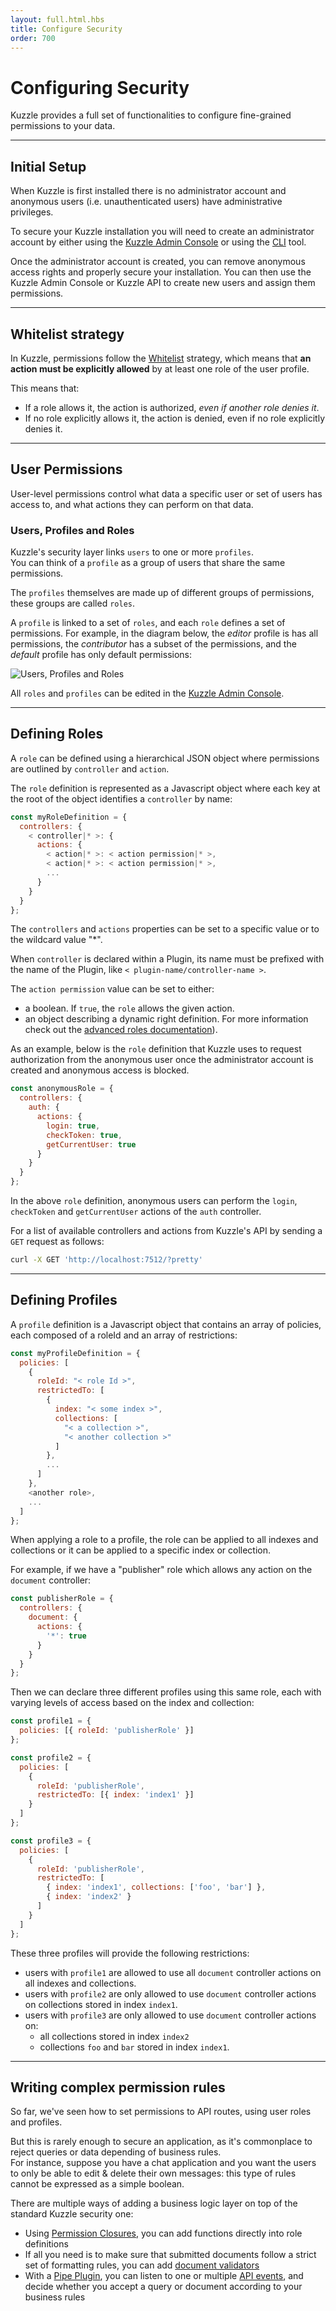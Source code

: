 ```yaml
---
layout: full.html.hbs
title: Configure Security
order: 700
---
```


# Configuring Security

Kuzzle provides a full set of functionalities to configure fine-grained permissions to your data.

---

## Initial Setup

When Kuzzle is first installed there is no administrator account and anonymous users (i.e. unauthenticated users) have administrative privileges.

To secure your Kuzzle installation you will need to create an administrator account by either using the [Kuzzle Admin Console](/core/1/guide/guides/essentials/installing-console/#create-an-admin-account) or using the [CLI](/core/1/guide/guides/essentials/cli/#createfirstadmin) tool.

Once the administrator account is created, you can remove anonymous access rights and properly secure your installation. You can then use the Kuzzle Admin Console or Kuzzle API to create new users and assign them permissions.

---

## Whitelist strategy

In Kuzzle, permissions follow the [Whitelist](https://en.wikipedia.org/wiki/Whitelist) strategy, which means that **an action must be explicitly allowed** by at least one role of the user profile.

This means that:

- If a role allows it, the action is authorized, _even if another role denies it_.
- If no role explicitly allows it, the action is denied, even if no role explicitly denies it.

---

## User Permissions

User-level permissions control what data a specific user or set of users has access to, and what actions they can perform on that data.

### Users, Profiles and Roles

Kuzzle's security layer links `users` to one or more `profiles`.  
You can think of a `profile` as a group of users that share the same permissions.

The `profiles` themselves are made up of different groups of permissions, these groups are called `roles`.

A `profile` is linked to a set of `roles`, and each `role` defines a set of permissions. For example, in the diagram below, the _editor_ profile is has all permissions, the _contributor_ has a subset of the permissions, and the _default_ profile has only default permissions:

![Users, Profiles and Roles](profiles-roles.png)

All `roles` and `profiles` can be edited in the [Kuzzle Admin Console](/core/1/guide/guides/essentials/installing-console/).

---

## Defining Roles

A `role` can be defined using a hierarchical JSON object where permissions are outlined by `controller` and `action`.

The `role` definition is represented as a Javascript object where each key at the root of the object identifies a `controller` by name:

```js
const myRoleDefinition = {
  controllers: {
    < controller|* >: {
      actions: {
        < action|* >: < action permission|* >,
        < action|* >: < action permission|* >,
        ...
      }
    }
  }
};
```

The `controllers` and `actions` properties can be set to a specific value or to the wildcard value "\*".

When `controller` is declared within a Plugin, its name must be prefixed with the name of the Plugin, like `< plugin-name/controller-name >`.

The `action permission` value can be set to either:

- a boolean. If `true`, the `role` allows the given action.
- an object describing a dynamic right definition. For more information check out the [advanced roles documentation](/core/1/guide/guides/kuzzle-depth/roles-definitions/)).

As an example, below is the `role` definition that Kuzzle uses to request authorization from the anonymous user once the administrator account is created and anonymous access is blocked.

```js
const anonymousRole = {
  controllers: {
    auth: {
      actions: {
        login: true,
        checkToken: true,
        getCurrentUser: true
      }
    }
  }
};
```

In the above `role` definition, anonymous users can perform the `login`, `checkToken` and `getCurrentUser` actions of the `auth` controller.

For a list of available controllers and actions from Kuzzle's API by sending a `GET` request as follows:

```bash
curl -X GET 'http://localhost:7512/?pretty'
```

---

## Defining Profiles

A `profile` definition is a Javascript object that contains an array of policies, each composed of a roleId and an array of restrictions:

```js
const myProfileDefinition = {
  policies: [
    {
      roleId: "< role Id >",
      restrictedTo: [
        {
          index: "< some index >",
          collections: [
            "< a collection >",
            "< another collection >"
          ]
        },
        ...
      ]
    },
    <another role>,
    ...
  ]
};
```

When applying a role to a profile, the role can be applied to all indexes and collections or it can be applied to a specific index or collection.

For example, if we have a "publisher" role which allows any action on the `document` controller:

```js
const publisherRole = {
  controllers: {
    document: {
      actions: {
        '*': true
      }
    }
  }
};
```

Then we can declare three different profiles using this same role, each with varying levels of access based on the index and collection:

```js
const profile1 = {
  policies: [{ roleId: 'publisherRole' }]
};

const profile2 = {
  policies: [
    {
      roleId: 'publisherRole',
      restrictedTo: [{ index: 'index1' }]
    }
  ]
};

const profile3 = {
  policies: [
    {
      roleId: 'publisherRole',
      restrictedTo: [
        { index: 'index1', collections: ['foo', 'bar'] },
        { index: 'index2' }
      ]
    }
  ]
};
```

These three profiles will provide the following restrictions:

- users with `profile1` are allowed to use all `document` controller actions on all indexes and collections.
- users with `profile2` are only allowed to use `document` controller actions on collections stored in index `index1`.
- users with `profile3` are only allowed to use `document` controller actions on:
  - all collections stored in index `index2`
  - collections `foo` and `bar` stored in index `index1`.

---

## Writing complex permission rules

So far, we've seen how to set permissions to API routes, using user roles and profiles.

But this is rarely enough to secure an application, as it's commonplace to reject queries or data depending of business rules.  
For instance, suppose you have a chat application and you want the users to only be able to edit & delete their own messages: this type of rules cannot be expressed as a simple boolean.

There are multiple ways of adding a business logic layer on top of the standard Kuzzle security one:

- <DeprecatedBadge version="1.4.0" /> Using [Permission Closures](core/1/guide/guides/kuzzle-depth/roles-definitions/), you can add functions directly into role definitions
- If all you need is to make sure that submitted documents follow a strict set of formatting rules, you can add [document validators](/core/1/guide/cookbooks/datavalidation/)
- With a [Pipe Plugin](/core/1/plugins/essentials/pipes), you can listen to one or multiple [API events](/core/1/plugins/events/), and decide whether you accept a query or document according to your business rules
